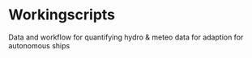 # Workingscripts
Data and workflow for quantifying hydro & meteo data for adaption for autonomous ships
